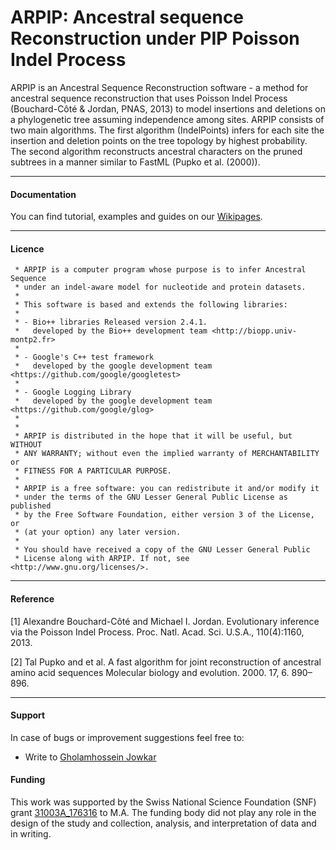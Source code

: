 # ARPIP: Ancestral sequence Reconstruction under PIP Poisson Indel Process

ARPIP is an Ancestral Sequence Reconstruction software - a method for ancestral sequence reconstruction that uses 
Poisson Indel Process (Bouchard-Côté & Jordan, PNAS, 2013) to model insertions and deletions on a phylogenetic tree 
assuming independence among sites. ARPIP consists of two main algorithms. The first algorithm (IndelPoints) infers for
each site the insertion and deletion points on the tree topology by highest probability. The second algorithm reconstructs 
ancestral characters on the pruned subtrees in a manner similar to FastML (Pupko et al. (2000)). 

---

#### Documentation

You can find tutorial, examples and guides on our [Wikipages](https://acg-team.github.io/bpp-arpip/index.html).

---
#### Licence

     * ARPIP is a computer program whose purpose is to infer Ancestral Sequence 
     * under an indel-aware model for nucleotide and protein datasets.
     *
     * This software is based and extends the following libraries:
     *
     * - Bio++ libraries Released version 2.4.1.
     *   developed by the Bio++ development team <http://biopp.univ-montp2.fr>
     *
     * - Google's C++ test framework
     *   developed by the google development team <https://github.com/google/googletest>
     *
     * - Google Logging Library
     *   developed by the google development team <https://github.com/google/glog>
     *
     *
     * ARPIP is distributed in the hope that it will be useful, but WITHOUT
     * ANY WARRANTY; without even the implied warranty of MERCHANTABILITY or
     * FITNESS FOR A PARTICULAR PURPOSE.
     *
     * ARPIP is a free software: you can redistribute it and/or modify it
     * under the terms of the GNU Lesser General Public License as published
     * by the Free Software Foundation, either version 3 of the License, or
     * (at your option) any later version.
     *
     * You should have received a copy of the GNU Lesser General Public
     * License along with ARPIP. If not, see <http://www.gnu.org/licenses/>.

---
#### Reference

[1] Alexandre Bouchard-Côté and Michael I. Jordan. Evolutionary inference via the Poisson Indel Process. Proc. Natl. Acad. Sci. U.S.A., 110(4):1160, 2013.

[2] Tal Pupko and et al.  A fast algorithm for joint reconstruction of ancestral amino acid sequences Molecular biology and evolution. 2000. 17, 6. 890–896.

---
#### Support
In case of bugs or improvement suggestions feel free to:
    
- Write to [Gholamhossein Jowkar](mailto:jowk@zhaw.ch)
    
#### Funding
This work was supported by the Swiss National Science Foundation (SNF) grant [31003A_176316](https://p3.snf.ch/Project-176316) to M.A. The funding body did not play any role in the design of 
the study and collection, analysis, and interpretation of data and in writing.

